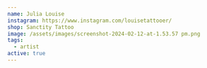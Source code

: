 ```yaml
---
name: Julia Louise
instagram: https://www.instagram.com/louisetattooer/
shop: Sanctity Tattoo
image: /assets/images/screenshot-2024-02-12-at-1.53.57 pm.png
tags:
  - artist
active: true
---
```

